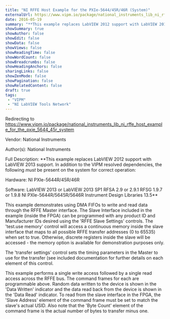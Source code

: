 ```yaml
---
title: "NI RFFE Host Example for the PXIe-5644/45R/46R (System)"
externalUrl: https://www.vipm.io/package/national_instruments_lib_ni_rffe_host_example_for_the_pxie_5644_45r_system
date: 2016-05-19
summary: "**This example replaces LabVIEW 2012 support with LabVIEW 2013 support."
showSummary: true
showAuthor: false
showEdit: false
showData: false
showViews: false
showReadingTime: false
showWordCount: false
showBreadcrumbs: false
showHeadingAnchors: false
sharingLinks: false
showZenMode: false
showPagination: false
showRelatedContent: false
draft: true
tags:
 - "VIPM"
 - "NI LabVIEW Tools Network"
---
```


Redirecting to https://www.vipm.io/package/national_instruments_lib_ni_rffe_host_example_for_the_pxie_5644_45r_system

Vendor: National Instruments

Author(s): National Instruments
 
Full Description:
**This example replaces LabVIEW 2012 support with LabVIEW 2013 support.  In addition to the VIPM resolved dependencies, the following *must* be present on the system for correct operation:

Hardware:
NI PXIe-5644R/45R/46R

Software:
LabVIEW 2013 or LabVIEW 2013 SP1
RFSA 2.9 or 2.9.1
RFSG 1.9.7 or 1.9.8
NI PXIe-5644R/5645R/5646R Instrument Design Libraries 13.5**

This example demonstrates using DMA FIFOs to write and read data through the RFFE Master interface. The Slave Interface included in the example (inside the FPGA) can be programmed with any product ID and Manufacturer IDs desired using the 'RFFE Slave Settings' controls. The 'test.use memory' control will access a continuous memory inside the slave interface that maps to all possible RFFE transfer addresses (0 to 65535) when set to true. Otherwise, discrete registers inside the slave will be accessed - the memory option is available for demonstration purposes only. 

The 'transfer settings' control sets the timing parameters in the Master to use for the transfer (see included documentation for further details on each element of this control. 

This example performs a single write access followed by a single read access across the RFFE bus. The command frames for each are programmable above. Random data written to the device is shown in the 'Data Written' indicator and the data read back from the device is shown in the 'Data Read' indicator. To read from the slave interface in the FPGA, the 'Slave Address' element of the command frame must be set to match the slave's actual USID. Also note that the 'Byte Count' element of the command frame is the actual number of bytes to transfer minus one.